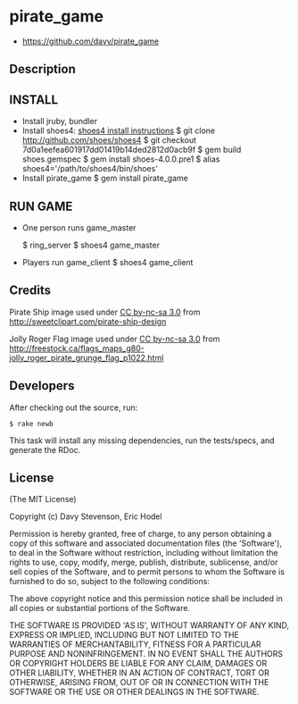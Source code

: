 # pirate_game

* https://github.com/davy/pirate_game

## Description

## INSTALL

 * Install jruby, bundler
 * Install shoes4: [shoes4 install instructions](https://github.com/shoes/shoes4)
    $ git clone http://github.com/shoes/shoes4
    $ git checkout 7d0a1eefea601917dd01419b14ded2812d0acb9f
    $ gem build shoes.gemspec
    $ gem install shoes-4.0.0.pre1
    $ alias shoes4='/path/to/shoes4/bin/shoes'
 * Install pirate_game
    $ gem install pirate_game

## RUN GAME

 * One person runs game_master

    $ ring_server
    $ shoes4 game_master

 * Players run game_client
    $ shoes4 game_client

## Credits

Pirate Ship image used under [CC by-nc-sa
3.0](http://creativecommons.org/licenses/by-nc-sa/3.0/) from
http://sweetclipart.com/pirate-ship-design

Jolly Roger Flag image used under [CC by-nc-sa 
3.0](http://creativecommons.org/licenses/by-nc-sa/3.0/) 
from http://freestock.ca/flags_maps_g80-jolly_roger_pirate_grunge_flag_p1022.html

## Developers

After checking out the source, run:

    $ rake newb

This task will install any missing dependencies, run the tests/specs,
and generate the RDoc.

## License

(The MIT License)

Copyright (c) Davy Stevenson, Eric Hodel

Permission is hereby granted, free of charge, to any person obtaining
a copy of this software and associated documentation files (the
'Software'), to deal in the Software without restriction, including
without limitation the rights to use, copy, modify, merge, publish,
distribute, sublicense, and/or sell copies of the Software, and to
permit persons to whom the Software is furnished to do so, subject to
the following conditions:

The above copyright notice and this permission notice shall be
included in all copies or substantial portions of the Software.

THE SOFTWARE IS PROVIDED 'AS IS', WITHOUT WARRANTY OF ANY KIND,
EXPRESS OR IMPLIED, INCLUDING BUT NOT LIMITED TO THE WARRANTIES OF
MERCHANTABILITY, FITNESS FOR A PARTICULAR PURPOSE AND NONINFRINGEMENT.
IN NO EVENT SHALL THE AUTHORS OR COPYRIGHT HOLDERS BE LIABLE FOR ANY
CLAIM, DAMAGES OR OTHER LIABILITY, WHETHER IN AN ACTION OF CONTRACT,
TORT OR OTHERWISE, ARISING FROM, OUT OF OR IN CONNECTION WITH THE
SOFTWARE OR THE USE OR OTHER DEALINGS IN THE SOFTWARE.

